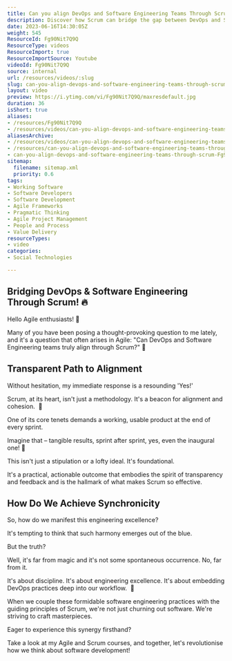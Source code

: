 ```yaml
---
title: Can you align DevOps and Software Engineering Teams Through Scrum?
description: Discover how Scrum can bridge the gap between DevOps and Software Engineering teams for better collaboration and delivery in this insightful short video!
date: 2023-06-16T14:30:05Z
weight: 545
ResourceId: Fg90Nit7Q9Q
ResourceType: videos
ResourceImport: true
ResourceImportSource: Youtube
videoId: Fg90Nit7Q9Q
source: internal
url: /resources/videos/:slug
slug: can-you-align-devops-and-software-engineering-teams-through-scrum-Fg90Nit7Q9Q
layout: video
preview: https://i.ytimg.com/vi/Fg90Nit7Q9Q/maxresdefault.jpg
duration: 36
isShort: true
aliases:
- /resources/Fg90Nit7Q9Q
- /resources/videos/can-you-align-devops-and-software-engineering-teams-through-scrum-Fg90Nit7Q9Q
aliasesArchive:
- /resources/videos/can-you-align-devops-and-software-engineering-teams-through-scrum
- /resources/can-you-align-devops-and-software-engineering-teams-through-scrum
- can-you-align-devops-and-software-engineering-teams-through-scrum-Fg90Nit7Q9Q
sitemap:
  filename: sitemap.xml
  priority: 0.6
tags:
- Working Software
- Software Developers
- Software Development
- Agile Frameworks
- Pragmatic Thinking
- Agile Project Management
- People and Process
- Value Delivery
resourceTypes:
- video
categories:
- Social Technologies

---
```

## Bridging DevOps & Software Engineering Through Scrum! 🔥

Hello Agile enthusiasts! 🌟

Many of you have been posing a thought-provoking question to me lately, and it's a question that often arises in Agile: "Can DevOps and Software Engineering teams truly align through Scrum?" 🌟

## Transparent Path to Alignment

Without hesitation, my immediate response is a resounding 'Yes!'

Scrum, at its heart, isn't just a methodology. It's a beacon for alignment and cohesion.  🤝 

One of its core tenets demands a working, usable product at the end of every sprint.

Imagine that – tangible results, sprint after sprint, yes, even the inaugural one! 🚀

This isn't just a stipulation or a lofty ideal. It's foundational. 

It's a practical, actionable outcome that embodies the spirit of transparency and feedback and is the hallmark of what makes Scrum so effective.

## How Do We Achieve Synchronicity

So, how do we manifest this engineering excellence?

It's tempting to think that such harmony emerges out of the blue.

But the truth?

Well, it's far from magic and it's not some spontaneous occurrence. No, far from it.

It's about discipline. It's about engineering excellence. It's about embedding DevOps practices deep into our workflow.  🔧 

When we couple these formidable software engineering practices with the guiding principles of Scrum, we're not just churning out software. We're striving to craft masterpieces.

Eager to experience this synergy firsthand?

Take a look at my Agile and Scrum courses, and together, let's revolutionise how we think about software development!
